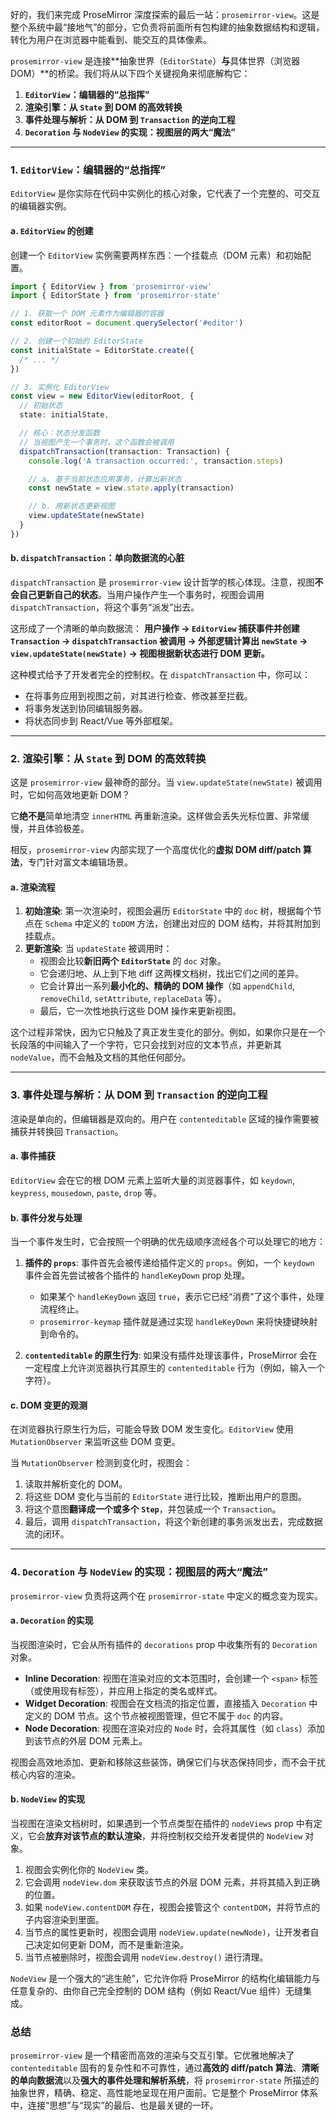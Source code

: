 好的，我们来完成 ProseMirror 深度探索的最后一站：`prosemirror-view`。这是整个系统中最“接地气”的部分，它负责将前面所有包构建的抽象数据结构和逻辑，转化为用户在浏览器中能看到、能交互的具体像素。

`prosemirror-view` 是连接**抽象世界（`EditorState`）**与**具体世界（浏览器 DOM）**的桥梁。我们将从以下四个关键视角来彻底解构它：

1.  **`EditorView`：编辑器的“总指挥”**
2.  **渲染引擎：从 `State` 到 DOM 的高效转换**
3.  **事件处理与解析：从 DOM 到 `Transaction` 的逆向工程**
4.  **`Decoration` 与 `NodeView` 的实现：视图层的两大“魔法”**

---

### 1. `EditorView`：编辑器的“总指挥”

`EditorView` 是你实际在代码中实例化的核心对象，它代表了一个完整的、可交互的编辑器实例。

#### a. `EditorView` 的创建

创建一个 `EditorView` 实例需要两样东西：一个挂载点（DOM 元素）和初始配置。

```typescript
import { EditorView } from 'prosemirror-view'
import { EditorState } from 'prosemirror-state'

// 1. 获取一个 DOM 元素作为编辑器的容器
const editorRoot = document.querySelector('#editor')

// 2. 创建一个初始的 EditorState
const initialState = EditorState.create({
  /* ... */
})

// 3. 实例化 EditorView
const view = new EditorView(editorRoot, {
  // 初始状态
  state: initialState,

  // 核心：状态分发函数
  // 当视图产生一个事务时，这个函数会被调用
  dispatchTransaction(transaction: Transaction) {
    console.log('A transaction occurred:', transaction.steps)

    // a. 基于当前状态应用事务，计算出新状态
    const newState = view.state.apply(transaction)

    // b. 用新状态更新视图
    view.updateState(newState)
  }
})
```

#### b. `dispatchTransaction`：单向数据流的心脏

`dispatchTransaction` 是 `prosemirror-view` 设计哲学的核心体现。注意，视图**不会自己更新自己的状态**。当用户操作产生一个事务时，视图会调用 `dispatchTransaction`，将这个事务“派发”出去。

这形成了一个清晰的单向数据流：
**用户操作 → `EditorView` 捕获事件并创建 `Transaction` → `dispatchTransaction` 被调用 → 外部逻辑计算出 `newState` → `view.updateState(newState)` → 视图根据新状态进行 DOM 更新。**

这种模式给予了开发者完全的控制权。在 `dispatchTransaction` 中，你可以：

- 在将事务应用到视图之前，对其进行检查、修改甚至拦截。
- 将事务发送到协同编辑服务器。
- 将状态同步到 React/Vue 等外部框架。

---

### 2. 渲染引擎：从 `State` 到 DOM 的高效转换

这是 `prosemirror-view` 最神奇的部分。当 `view.updateState(newState)` 被调用时，它如何高效地更新 DOM？

它**绝不是**简单地清空 `innerHTML` 再重新渲染。这样做会丢失光标位置、非常缓慢，并且体验极差。

相反，`prosemirror-view` 内部实现了一个高度优化的**虚拟 DOM diff/patch 算法**，专门针对富文本编辑场景。

#### a. 渲染流程

1.  **初始渲染**: 第一次渲染时，视图会遍历 `EditorState` 中的 `doc` 树，根据每个节点在 `Schema` 中定义的 `toDOM` 方法，创建出对应的 DOM 结构，并将其附加到挂载点。
2.  **更新渲染**: 当 `updateState` 被调用时：
    - 视图会比较**新旧两个 `EditorState`** 的 `doc` 对象。
    - 它会递归地、从上到下地 diff 这两棵文档树，找出它们之间的差异。
    - 它会计算出一系列**最小化的、精确的 DOM 操作**（如 `appendChild`, `removeChild`, `setAttribute`, `replaceData` 等）。
    - 最后，它一次性地执行这些 DOM 操作来更新视图。

这个过程非常快，因为它只触及了真正发生变化的部分。例如，如果你只是在一个长段落的中间输入了一个字符，它只会找到对应的文本节点，并更新其 `nodeValue`，而不会触及文档的其他任何部分。

---

### 3. 事件处理与解析：从 DOM 到 `Transaction` 的逆向工程

渲染是单向的，但编辑器是双向的。用户在 `contenteditable` 区域的操作需要被捕获并转换回 `Transaction`。

#### a. 事件捕获

`EditorView` 会在它的根 DOM 元素上监听大量的浏览器事件，如 `keydown`, `keypress`, `mousedown`, `paste`, `drop` 等。

#### b. 事件分发与处理

当一个事件发生时，它会按照一个明确的优先级顺序流经各个可以处理它的地方：

1.  **插件的 `props`**: 事件首先会被传递给插件定义的 `props`。例如，一个 `keydown` 事件会首先尝试被各个插件的 `handleKeyDown` prop 处理。

    - 如果某个 `handleKeyDown` 返回 `true`，表示它已经“消费”了这个事件，处理流程终止。
    - `prosemirror-keymap` 插件就是通过实现 `handleKeyDown` 来将快捷键映射到命令的。

2.  **`contenteditable` 的原生行为**: 如果没有插件处理该事件，ProseMirror 会在一定程度上允许浏览器执行其原生的 `contenteditable` 行为（例如，输入一个字符）。

#### c. DOM 变更的观测

在浏览器执行原生行为后，可能会导致 DOM 发生变化。`EditorView` 使用 `MutationObserver` 来监听这些 DOM 变更。

当 `MutationObserver` 检测到变化时，视图会：

1.  读取并解析变化的 DOM。
2.  将这些 DOM 变化与当前的 `EditorState` 进行比较，推断出用户的意图。
3.  将这个意图**翻译成一个或多个 `Step`**，并包装成一个 `Transaction`。
4.  最后，调用 `dispatchTransaction`，将这个新创建的事务派发出去，完成数据流的闭环。

---

### 4. `Decoration` 与 `NodeView` 的实现：视图层的两大“魔法”

`prosemirror-view` 负责将这两个在 `prosemirror-state` 中定义的概念变为现实。

#### a. `Decoration` 的实现

当视图渲染时，它会从所有插件的 `decorations` prop 中收集所有的 `Decoration` 对象。

- **Inline Decoration**: 视图在渲染对应的文本范围时，会创建一个 `<span>` 标签（或使用现有标签），并应用上指定的类名或样式。
- **Widget Decoration**: 视图会在文档流的指定位置，直接插入 `Decoration` 中定义的 DOM 节点。这个节点被视图管理，但它不属于 `doc` 的内容。
- **Node Decoration**: 视图在渲染对应的 `Node` 时，会将其属性（如 `class`）添加到该节点的外层 DOM 元素上。

视图会高效地添加、更新和移除这些装饰，确保它们与状态保持同步，而不会干扰核心内容的渲染。

#### b. `NodeView` 的实现

当视图在渲染文档树时，如果遇到一个节点类型在插件的 `nodeViews` prop 中有定义，它会**放弃对该节点的默认渲染**，并将控制权交给开发者提供的 `NodeView` 对象。

1.  视图会实例化你的 `NodeView` 类。
2.  它会调用 `nodeView.dom` 来获取该节点的外层 DOM 元素，并将其插入到正确的位置。
3.  如果 `nodeView.contentDOM` 存在，视图会接管这个 `contentDOM`，并将节点的子内容渲染到里面。
4.  当节点的属性更新时，视图会调用 `nodeView.update(newNode)`，让开发者自己决定如何更新 DOM，而不是重新渲染。
5.  当节点被删除时，视图会调用 `nodeView.destroy()` 进行清理。

`NodeView` 是一个强大的“逃生舱”，它允许你将 ProseMirror 的结构化编辑能力与任意复杂的、由你自己完全控制的 DOM 结构（例如 React/Vue 组件）无缝集成。

### 总结

`prosemirror-view` 是一个精密而高效的渲染与交互引擎。它优雅地解决了 `contenteditable` 固有的复杂性和不可靠性，通过**高效的 diff/patch 算法**、**清晰的单向数据流**以及**强大的事件处理和解析系统**，将 `prosemirror-state` 所描述的抽象世界，精确、稳定、高性能地呈现在用户面前。它是整个 ProseMirror 体系中，连接“思想”与“现实”的最后、也是最关键的一环。
